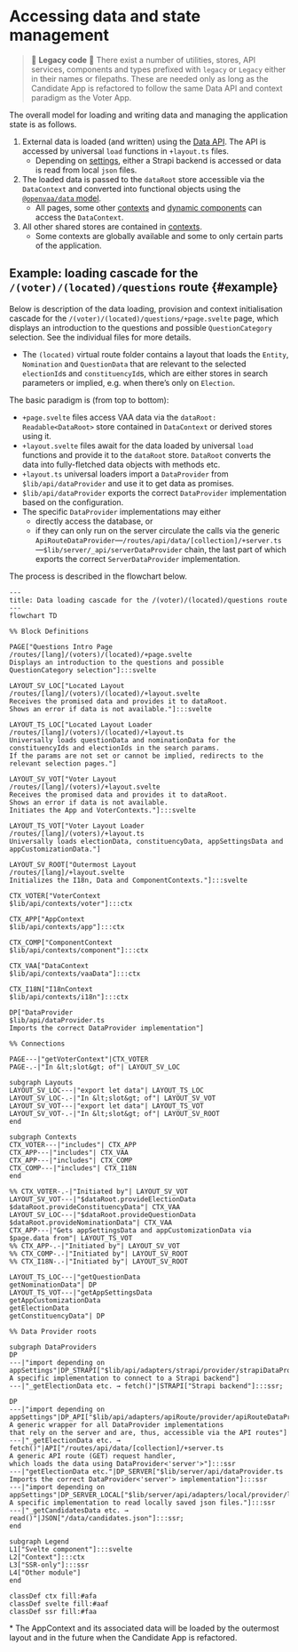 # Accessing data and state management

> 🚧 **Legacy code** 🚧 There exist a number of utilities, stores, API services, components and types prefixed with `legacy` or `Legacy` either in their names or filepaths. These are needed only as long as the Candidate App is refactored to follow the same Data API and context paradigm as the Voter App.

The overall model for loading and writing data and managing the application state is as follows.

1. External data is loaded (and written) using the [Data API](#data-api). The API is accessed by universal `load` functions in `+layout.ts` files.
   - Depending on [settings](../../packages/app-shared/src/settings/staticSettings.type.ts), either a Strapi backend is accessed or data is read from local `json` files.
2. The loaded data is passed to the `dataRoot` store accessible via the `DataContext` and converted into functional objects using the [`@openvaa/data` model](../../packages/data/).
   - All pages, some other [contexts](contexts.md) and [dynamic components](./components.md) can access the `DataContext`.
3. All other shared stores are contained in [contexts](./contexts.md).
   - Some contexts are globally available and some to only certain parts of the application.

## Example: loading cascade for the `/(voter)/(located)/questions` route {#example}

Below is description of the data loading, provision and context initialisation cascade for the `/(voter)/(located)/questions/+page.svelte` page, which displays an introduction to the questions and possible `QuestionCategory` selection. See the individual files for more details.

- The `(located)` virtual route folder contains a layout that loads the `Entity`, `Nomination` and `QuestionData` that are relevant to the selected `electionId`s and `constituencyId`s, which are either stores in search parameters or implied, e.g. when there’s only on `Election`.

The basic paradigm is (from top to bottom):

- `+page.svelte` files access VAA data via the `dataRoot: Readable<DataRoot>` store contained in `DataContext` or derived stores using it.
- `+layout.svelte` files await for the data loaded by universal `load` functions and provide it to the `dataRoot` store. `DataRoot` converts the data into fully-fletched data objects with methods etc.
- `+layout.ts` universal loaders import a `DataProvider` from `$lib/api/dataProvider` and use it to get data as promises.
- `$lib/api/dataProvider` exports the correct `DataProvider` implementation based on the configuration.
- The specific `DataProvider` implementations may either
  - directly access the database, or
  - if they can only run on the server circulate the calls via the generic `ApiRouteDataProvider`—`/routes/api/data/[collection]/+server.ts`—`$lib/server/_api/serverDataProvider` chain, the last part of which exports the correct `ServerDataProvider` implementation.

The process is described in the flowchart below.

```mermaid
---
title: Data loading cascade for the /(voter)/(located)/questions route
---
flowchart TD

%% Block Definitions

PAGE["Questions Intro Page
/routes/[lang]/(voters)/(located)/+page.svelte
Displays an introduction to the questions and possible QuestionCategory selection"]:::svelte

LAYOUT_SV_LOC["Located Layout
/routes/[lang]/(voters)/(located)/+layout.svelte
Receives the promised data and provides it to dataRoot.
Shows an error if data is not available."]:::svelte

LAYOUT_TS_LOC["Located Layout Loader
/routes/[lang]/(voters)/(located)/+layout.ts
Universally loads questionData and nominationData for the constituencyIds and electionIds in the search params.
If the params are not set or cannot be implied, redirects to the relevant selection pages."]

LAYOUT_SV_VOT["Voter Layout
/routes/[lang]/(voters)/+layout.svelte
Receives the promised data and provides it to dataRoot.
Shows an error if data is not available.
Initiates the App and VoterContexts."]:::svelte

LAYOUT_TS_VOT["Voter Layout Loader
/routes/[lang]/(voters)/+layout.ts
Universally loads electionData, constituencyData, appSettingsData and appCustomizationData."]

LAYOUT_SV_ROOT["Outermost Layout
/routes/[lang]/+layout.svelte
Initializes the I18n, Data and ComponentContexts."]:::svelte

CTX_VOTER["VoterContext
$lib/api/contexts/voter"]:::ctx

CTX_APP["AppContext
$lib/api/contexts/app"]:::ctx

CTX_COMP["ComponentContext
$lib/api/contexts/component"]:::ctx

CTX_VAA["DataContext
$lib/api/contexts/vaaData"]:::ctx

CTX_I18N["I18nContext
$lib/api/contexts/i18n"]:::ctx

DP["DataProvider
$lib/api/dataProvider.ts
Imports the correct DataProvider implementation"]

%% Connections

PAGE---|"getVoterContext"|CTX_VOTER
PAGE-.-|"In &lt;slot&gt; of"| LAYOUT_SV_LOC

subgraph Layouts
LAYOUT_SV_LOC---|"export let data"| LAYOUT_TS_LOC
LAYOUT_SV_LOC-.-|"In &lt;slot&gt; of"| LAYOUT_SV_VOT
LAYOUT_SV_VOT---|"export let data"| LAYOUT_TS_VOT
LAYOUT_SV_VOT-.-|"In &lt;slot&gt; of"| LAYOUT_SV_ROOT
end

subgraph Contexts
CTX_VOTER---|"includes"| CTX_APP
CTX_APP---|"includes"| CTX_VAA
CTX_APP---|"includes"| CTX_COMP
CTX_COMP---|"includes"| CTX_I18N
end

%% CTX_VOTER-.-|"Initiated by"| LAYOUT_SV_VOT
LAYOUT_SV_VOT---|"$dataRoot.provideElectionData
$dataRoot.provideConstituencyData"| CTX_VAA
LAYOUT_SV_LOC---|"$dataRoot.provideQuestionData
$dataRoot.provideNominationData"| CTX_VAA
CTX_APP---|"Gets appSettingsData and appCustomizationData via $page.data from"| LAYOUT_TS_VOT
%% CTX_APP-.-|"Initiated by"| LAYOUT_SV_VOT
%% CTX_COMP-.-|"Initiated by"| LAYOUT_SV_ROOT
%% CTX_I18N-.-|"Initiated by"| LAYOUT_SV_ROOT

LAYOUT_TS_LOC---|"getQuestionData
getNominationData"| DP
LAYOUT_TS_VOT---|"getAppSettingsData
getAppCustomizationData
getElectionData
getConstituencyData"| DP

%% Data Provider roots

subgraph DataProviders
DP
---|"import depending on appSettings"|DP_STRAPI["$lib/api/adapters/strapi/provider/strapiDataProvider.ts
A specific implementation to connect to a Strapi backend"]
---|"_getElectionData etc. → fetch()"|STRAPI["Strapi backend"]:::ssr;

DP
---|"import depending on appSettings"|DP_API["$lib/api/adapters/apiRoute/provider/apiRouteDataProvider.ts
A generic wrapper for all DataProvider implementations
that rely on the server and are, thus, accessible via the API routes"]
---|"_getElectionData etc. → fetch()"|API["/routes/api/data/[collection]/+server.ts
A generic API route (GET) request handler,
which loads the data using DataProvider<'server'>"]:::ssr
---|"getElectionData etc."|DP_SERVER["$lib/server/api/dataProvider.ts
Imports the correct DataProvider<'server'> implementation"]:::ssr
---|"import depending on appSettings"|DP_SERVER_LOCAL["$lib/server/api/adapters/local/provider/localServerDataProvider.ts
A specific implementation to read locally saved json files."]:::ssr
---|"_getCandidatesData etc. → read()"|JSON["/data/candidates.json"]:::ssr;
end

subgraph Legend
L1["Svelte component"]:::svelte
L2["Context"]:::ctx
L3["SSR-only"]:::ssr
L4["Other module"]
end

classDef ctx fill:#afa
classDef svelte fill:#aaf
classDef ssr fill:#faa
```

\* The AppContext and its associated data will be loaded by the outermost layout and in the future when the Candidate App is refactored.
